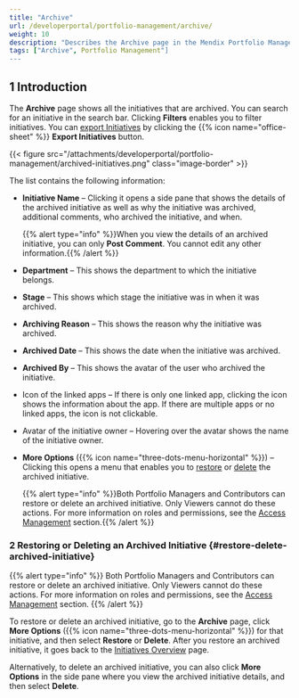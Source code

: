 ```yaml
---
title: "Archive"
url: /developerportal/portfolio-management/archive/
weight: 10
description: "Describes the Archive page in the Mendix Portfolio Management app."
tags: ["Archive", Portfolio Management"]
---
```


## 1 Introduction

The **Archive** page shows all the initiatives that are archived. You can search for an initiative in the search bar. Clicking **Filters** enables you to filter initiatives. You can [export Initiatives](/developerportal/portfolio-management/export-import-initiatives/) by clicking the {{% icon name="office-sheet" %}} **Export Initiatives** button.

{{< figure src="/attachments/developerportal/portfolio-management/archived-initiatives.png" class="image-border" >}}

The list contains the following information:

* **Initiative Name** – Clicking it opens a side pane that shows the details of the archived initiative as well as why the initiative was archived, additional comments, who archived the initiative, and when.

  {{% alert type="info" %}}When you view the details of an archived initiative, you can only **Post Comment**. You cannot edit any other information.{{% /alert %}}

* **Department** – This shows the department to which the initiative belongs.

* **Stage** – This shows which stage the initiative was in when it was archived.

* **Archiving Reason** – This shows the reason why the initiative was archived.

* **Archived Date** – This shows the date when the initiative was archived.

* **Archived By** – This shows the avatar of the user who archived the initiative.

* Icon of the linked apps – If there is only one linked app, clicking the icon shows the information about the app. If there are multiple apps or no linked apps, the icon is not clickable.

* Avatar of the initiative owner – Hovering over the avatar shows the name of the initiative owner.

* **More Options** ({{% icon name="three-dots-menu-horizontal" %}}) – Clicking this opens a menu that enables you to [restore](#restore-delete-archived-initiative) or [delete](#restore-delete-archived-initiative) the archived initiative.

  {{% alert type="info" %}}Both Portfolio Managers and Contributors can restore or delete an archived initiative. Only Viewers cannot do these actions. For more information on roles and permissions, see the [Access Management](#access-management) section.{{% /alert %}}

### 2 Restoring or Deleting an Archived Initiative {#restore-delete-archived-initiative}

{{% alert type="info" %}}
Both Portfolio Managers and Contributors can restore or delete an archived initiative. Only Viewers cannot do these actions. For more information on roles and permissions, see the [Access Management](#access-management) section.
{{% /alert %}}

To restore or delete an archived initiative, go to the **Archive** page, click **More Options** ({{% icon name="three-dots-menu-horizontal" %}}) for that initiative, and then select **Restore** or **Delete**. After you restore an archived initiative, it goes back to the [Initiatives Overview](#initiatives-overview) page.

Alternatively, to delete an archived initiative, you can also click **More Options** in the side pane where you view the archived initiative details, and then select **Delete**.